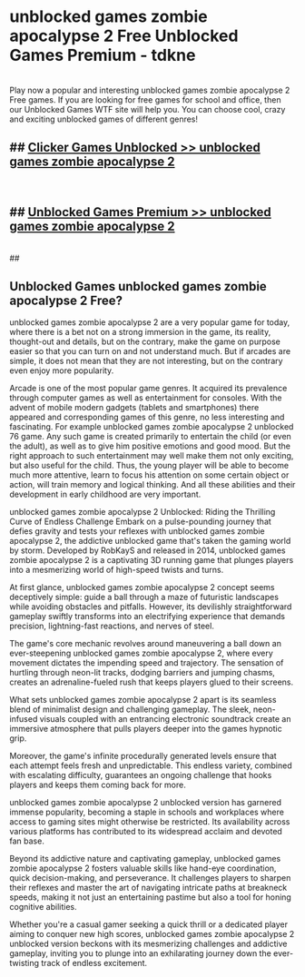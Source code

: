 # unblocked games zombie apocalypse 2 Free Unblocked Games Premium - tdkne <br>
<br>
Play now a popular and interesting unblocked games zombie apocalypse 2 Free games. If you are looking for free games for school and office, then our Unblocked Games WTF site will help you. You can choose cool, crazy and exciting unblocked games of different genres!


## ##  [Clicker Games Unblocked >> unblocked games zombie apocalypse 2](http://freeplayer.one?title=unblocked_games_zombie_apocalypse_2&ref=M1)
  <br>

##  ## [Unblocked Games Premium >> unblocked games zombie apocalypse 2](http://freeplayer.one?title=unblocked_games_zombie_apocalypse_2&ref=M1)
  <br>
  ##



## Unblocked Games unblocked games zombie apocalypse 2 Free?

unblocked games zombie apocalypse 2 are a very popular game for today, where there is a bet not on a strong immersion in the game, its reality, thought-out and details, but on the contrary, make the game on purpose easier so that you can turn on and not understand much. But if arcades are simple, it does not mean that they are not interesting, but on the contrary even enjoy more popularity.

Arcade is one of the most popular game genres. It acquired its prevalence through computer games as well as entertainment for consoles. With the advent of mobile modern gadgets (tablets and smartphones) there appeared and corresponding games of this genre, no less interesting and fascinating. For example unblocked games zombie apocalypse 2 unblocked 76 game. Any such game is created primarily to entertain the child (or even the adult), as well as to give him positive emotions and good mood. But the right approach to such entertainment may well make them not only exciting, but also useful for the child. Thus, the young player will be able to become much more attentive, learn to focus his attention on some certain object or action, will train memory and logical thinking. And all these abilities and their development in early childhood are very important.

unblocked games zombie apocalypse 2 Unblocked: Riding the Thrilling Curve of Endless Challenge
Embark on a pulse-pounding journey that defies gravity and tests your reflexes with unblocked games zombie apocalypse 2, the addictive unblocked game that's taken the gaming world by storm. Developed by RobKayS and released in 2014, unblocked games zombie apocalypse 2 is a captivating 3D running game that plunges players into a mesmerizing world of high-speed twists and turns.

At first glance, unblocked games zombie apocalypse 2 concept seems deceptively simple: guide a ball through a maze of futuristic landscapes while avoiding obstacles and pitfalls. However, its devilishly straightforward gameplay swiftly transforms into an electrifying experience that demands precision, lightning-fast reactions, and nerves of steel.

The game's core mechanic revolves around maneuvering a ball down an ever-steepening unblocked games zombie apocalypse 2, where every movement dictates the impending speed and trajectory. The sensation of hurtling through neon-lit tracks, dodging barriers and jumping chasms, creates an adrenaline-fueled rush that keeps players glued to their screens.

What sets unblocked games zombie apocalypse 2 apart is its seamless blend of minimalist design and challenging gameplay. The sleek, neon-infused visuals coupled with an entrancing electronic soundtrack create an immersive atmosphere that pulls players deeper into the games hypnotic grip.

Moreover, the game's infinite procedurally generated levels ensure that each attempt feels fresh and unpredictable. This endless variety, combined with escalating difficulty, guarantees an ongoing challenge that hooks players and keeps them coming back for more.

unblocked games zombie apocalypse 2 unblocked version has garnered immense popularity, becoming a staple in schools and workplaces where access to gaming sites might otherwise be restricted. Its availability across various platforms has contributed to its widespread acclaim and devoted fan base.

Beyond its addictive nature and captivating gameplay, unblocked games zombie apocalypse 2 fosters valuable skills like hand-eye coordination, quick decision-making, and perseverance. It challenges players to sharpen their reflexes and master the art of navigating intricate paths at breakneck speeds, making it not just an entertaining pastime but also a tool for honing cognitive abilities.

Whether you're a casual gamer seeking a quick thrill or a dedicated player aiming to conquer new high scores, unblocked games zombie apocalypse 2 unblocked version beckons with its mesmerizing challenges and addictive gameplay, inviting you to plunge into an exhilarating journey down the ever-twisting track of endless excitement.